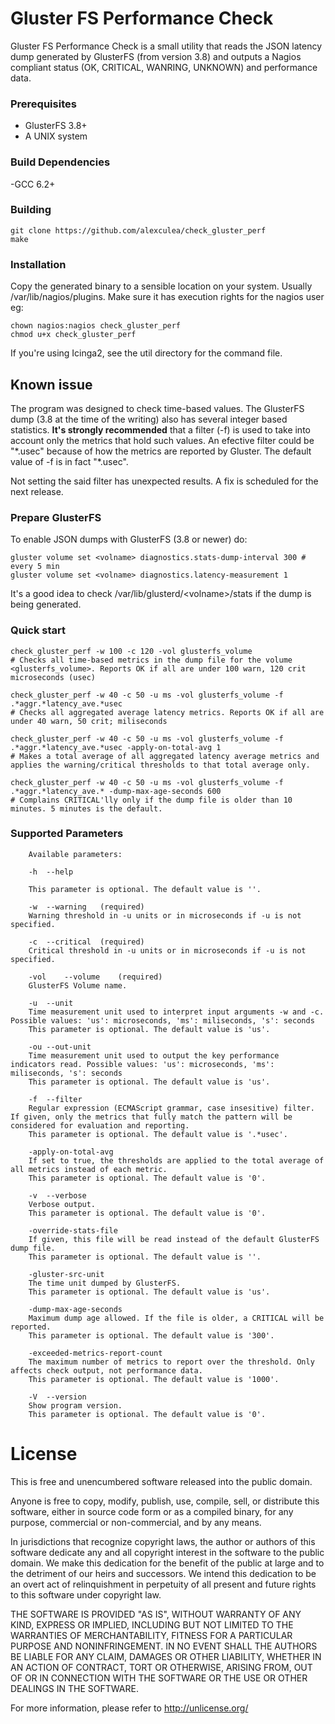 # Gluster FS Performance Check

Gluster FS Performance Check is a small utility that reads the JSON latency dump generated by GlusterFS (from version 3.8) and outputs a Nagios compliant status (OK, CRITICAL, WANRING, UNKNOWN) and performance data.

### Prerequisites
- GlusterFS 3.8+
- A UNIX system

### Build Dependencies
-GCC 6.2+

### Building

    git clone https://github.com/alexculea/check_gluster_perf
    make 

### Installation

Copy the generated binary to a sensible location on your system. Usually /var/lib/nagios/plugins.
Make sure it has execution rights for the nagios user eg:

    chown nagios:nagios check_gluster_perf
    chmod u+x check_gluster_perf

If you're using Icinga2, see the util directory for the command file.

## Known issue

The program was designed to check time-based values. The GlusterFS dump (3.8 at the time of the writing) also has several integer based statistics. **It's strongly recommended** that a filter (-f) is used to take into account only the metrics that hold such values. An efective filter could be "\*.usec" because of how the metrics are reported by Gluster. The default value of -f is in fact "\*.usec".

Not setting the said filter has unexpected results. A fix is scheduled for the next release.

### Prepare GlusterFS

To enable JSON dumps with GlusterFS (3.8 or newer) do:

    gluster volume set <volname> diagnostics.stats-dump-interval 300 # every 5 min
    gluster volume set <volname> diagnostics.latency-measurement 1

It's a good idea to check /var/lib/glusterd/\<volname\>/stats if the dump is being generated.

### Quick start

    check_gluster_perf -w 100 -c 120 -vol glusterfs_volume
    # Checks all time-based metrics in the dump file for the volume <glusterfs_volume>. Reports OK if all are under 100 warn, 120 crit microseconds (usec)

    check_gluster_perf -w 40 -c 50 -u ms -vol glusterfs_volume -f .*aggr.*latency_ave.*usec
    # Checks all aggregated average latency metrics. Reports OK if all are under 40 warn, 50 crit; miliseconds

    check_gluster_perf -w 40 -c 50 -u ms -vol glusterfs_volume -f .*aggr.*latency_ave.*usec -apply-on-total-avg	1
    # Makes a total average of all aggregated latency average metrics and applies the warning/critical thresholds to that total average only.

    check_gluster_perf -w 40 -c 50 -u ms -vol glusterfs_volume -f .*aggr.*latency_ave.* -dump-max-age-seconds 600
    # Complains CRITICAL'lly only if the dump file is older than 10 minutes. 5 minutes is the default.

### Supported Parameters

        Available parameters:

        -h	--help
        
        This parameter is optional. The default value is ''.

        -w	--warning	(required)
        Warning threshold in -u units or in microseconds if -u is not specified.

        -c	--critical	(required)
        Critical threshold in -u units or in microseconds if -u is not specified.

        -vol	--volume	(required)
        GlusterFS Volume name.

        -u	--unit
        Time measurement unit used to interpret input arguments -w and -c. Possible values: 'us': microseconds, 'ms': miliseconds, 's': seconds
        This parameter is optional. The default value is 'us'.

        -ou	--out-unit
        Time measurement unit used to output the key performance indicators read. Possible values: 'us': microseconds, 'ms': miliseconds, 's': seconds
        This parameter is optional. The default value is 'us'.

        -f	--filter
        Regular expression (ECMAScript grammar, case insesitive) filter. If given, only the metrics that fully match the pattern will be considered for evaluation and reporting.
        This parameter is optional. The default value is '.*usec'.

        -apply-on-total-avg	
        If set to true, the thresholds are applied to the total average of all metrics instead of each metric.
        This parameter is optional. The default value is '0'.

        -v	--verbose
        Verbose output.
        This parameter is optional. The default value is '0'.

        -override-stats-file	
        If given, this file will be read instead of the default GlusterFS dump file.
        This parameter is optional. The default value is ''.

        -gluster-src-unit	
        The time unit dumped by GlusterFS.
        This parameter is optional. The default value is 'us'.

        -dump-max-age-seconds	
        Maximum dump age allowed. If the file is older, a CRITICAL will be reported.
        This parameter is optional. The default value is '300'.

        -exceeded-metrics-report-count	
        The maximum number of metrics to report over the threshold. Only affects check output, not performance data.
        This parameter is optional. The default value is '1000'.

        -V	--version
        Show program version.
        This parameter is optional. The default value is '0'.
        
# License

This is free and unencumbered software released into the public domain.

Anyone is free to copy, modify, publish, use, compile, sell, or
distribute this software, either in source code form or as a compiled
binary, for any purpose, commercial or non-commercial, and by any
means.

In jurisdictions that recognize copyright laws, the author or authors
of this software dedicate any and all copyright interest in the
software to the public domain. We make this dedication for the benefit
of the public at large and to the detriment of our heirs and
successors. We intend this dedication to be an overt act of
relinquishment in perpetuity of all present and future rights to this
software under copyright law.

THE SOFTWARE IS PROVIDED "AS IS", WITHOUT WARRANTY OF ANY KIND,
EXPRESS OR IMPLIED, INCLUDING BUT NOT LIMITED TO THE WARRANTIES OF
MERCHANTABILITY, FITNESS FOR A PARTICULAR PURPOSE AND NONINFRINGEMENT.
IN NO EVENT SHALL THE AUTHORS BE LIABLE FOR ANY CLAIM, DAMAGES OR
OTHER LIABILITY, WHETHER IN AN ACTION OF CONTRACT, TORT OR OTHERWISE,
ARISING FROM, OUT OF OR IN CONNECTION WITH THE SOFTWARE OR THE USE OR
OTHER DEALINGS IN THE SOFTWARE.

For more information, please refer to <http://unlicense.org/>